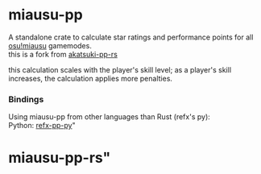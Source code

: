 # miausu-pp

A standalone crate to calculate star ratings and performance points for all [osu!miausu](https://miausu.pw) gamemodes. <br>
this is a fork from [akatsuki-pp-rs](https://github.com/osuAkatsuki/akatsuki-pp-rs) <br>

this calculation scales with the player's skill level; as a player's skill increases, the calculation applies more penalties.
### Bindings

Using miausu-pp from other languages than Rust (refx's py): <br>
Python: [refx-pp-py](https://github.com/refx-online/refx-pp-py)"
# miausu-pp-rs" 
